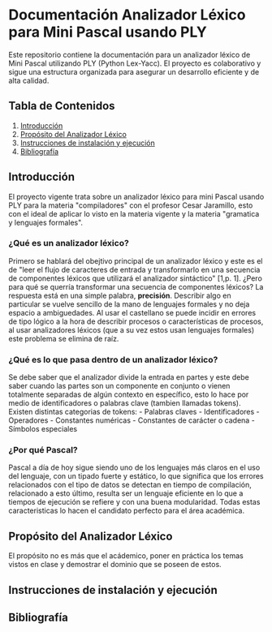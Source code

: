 # Documentación Analizador Léxico para Mini Pascal usando PLY

Este repositorio contiene la documentación para un analizador léxico de Mini Pascal utilizando PLY (Python Lex-Yacc). El proyecto es colaborativo y sigue una estructura organizada para asegurar un desarrollo eficiente y de alta calidad.

## Tabla de Contenidos
1. [Introducción](#introducción)
2. [Propósito del Analizador Léxico](#propósito-del-analizador-léxico)
3. [Instrucciones de instalación y ejecución](#instrucciones-de-instalación-y-ejecución)
4. [Bibliografía](#bibliografía)

## Introducción
El proyecto vigente trata sobre un analizador léxico para mini Pascal usando PLY para la materia "compiladores" con el profesor Cesar Jaramillo, esto con el ideal de aplicar lo visto en la materia vigente y la materia "gramatica y lenguajes formales".

### ¿Qué es un analizador léxico?
Primero se hablará del obejtivo principal de un analizador léxico y este es el de "leer el flujo de caracteres de entrada y transformarlo en una secuencia de componentes léxicos que utilizará el analizador sintáctico" [1,p. 1].
¿Pero para qué se querría transformar una secuencia de componentes léxicos?
La respuesta está en una simple palabra, **precisión**. Describir algo en particular se vuelve sencillo de la mano de lenguajes formales y no deja espacio a ambiguedades. Al usar el castellano se puede incidir en errores de tipo lógico a la hora de describir procesos o características de procesos, al usar analizadores léxicos (que a su vez estos usan lenguajes formales) este problema se elimina de raíz.

### ¿Qué es lo que pasa dentro de un analizador léxico?
Se debe saber que el analizador divide la entrada en partes y este debe saber cuando las partes son un componente en conjunto o vienen totalmente separadas de algún contexto en específico, esto lo hace por medio de identificadores o palabras clave (tambien llamadas tokens). Existen distintas categorias de tokens:
    - Palabras claves
    - Identificadores
    - Operadores
    - Constantes numéricas
    - Constantes de carácter o cadena
    - Símbolos especiales

### ¿Por qué Pascal?
Pascal a día de hoy sigue siendo uno de los lenguajes más claros en el uso del lenguaje, con un tipado fuerte y estático, lo que significa que los errores relacionados con el tipo de datos se detectan en tiempo de compilación, relacionado a esto último, resulta ser un lenguaje eficiente en lo que a tiempos de ejecución se refiere y con una buena modularidad. Todas estas caracteristicas lo hacen el candidato perfecto para el área académica.

## Propósito del Analizador Léxico
El propósito no es más que el acádemico, poner en práctica los temas vistos en clase y demostrar el dominio que se poseen de estos.

## Instrucciones de instalación y ejecución

## Bibliografía
[1]: https://www.researchgate.net/profile/Juan-Vazquez-3/publication/302941976_Ensenanzas_de_la_Implementacion_de_un_Analizador_Lexico/links/5733db5308ae9f741b261a57/Ensenanzas-de-la-Implementacion-de-un-Analizador-Lexico.pdf (Enseñanzas de la Implementación de un Analizador Léxico)
